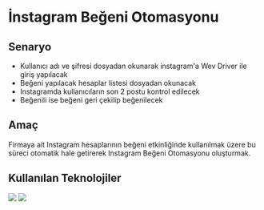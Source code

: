 # İnstagram Beğeni Otomasyonu

## Senaryo
* Kullanıcı adı ve şifresi dosyadan okunarak instagram'a Wev Driver ile giriş yapılacak
* Beğeni yapılacak hesaplar listesi dosyadan okunacak
* Instagramda kullanıcıların son 2 postu kontrol edilecek
* Beğenili ise beğeni geri çekilip beğenilecek

## Amaç
Firmaya ait Instagram hesaplarının beğeni etkinliğinde kullanılmak üzere bu süreci otomatik hale getirerek Instagram Beğeni Otomasyonu oluşturmak.

## Kullanılan Teknolojiler
<img src="https://img.shields.io/badge/-Python-3776AB?logo=python&logoColor=fff"> <img src="https://img.shields.io/badge/-Selenium-43B02A?logo=selenium&logoColor=fff">
